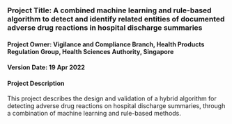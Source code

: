 ### Project Title: A combined machine learning and rule-based algorithm to detect and identify related entities of documented adverse drug reactions in hospital discharge summaries
#### Project Owner: Vigilance and Compliance Branch, Health Products Regulation Group, Health Sciences Authority, Singapore
#### Version Date: 19 Apr 2022

#### Project Description
This project describes the design and validation of a hybrid algorithm for detecting adverse drug reactions on hospital discharge summaries, through a combination of machine learning and rule-based methods.
